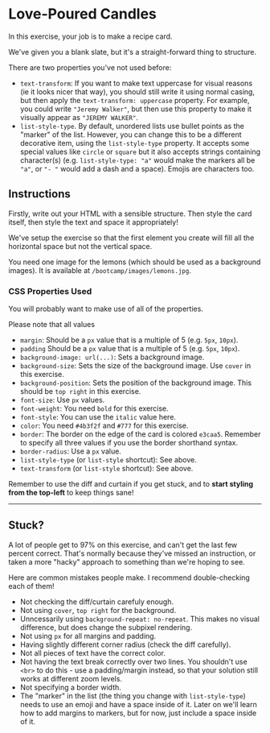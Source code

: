 # Love-Poured Candles

In this exercise, your job is to make a recipe card.

We've given you a blank slate, but it's a straight-forward thing to structure.

There are two properties you've not used before:

- `text-transform`: If you want to make text uppercase for visual reasons (ie it looks nicer that way), you should still write it using normal casing, but then apply the `text-transform: uppercase` property. For example, you could write `"Jeremy Walker"`, but then use this property to make it visually appear as `"JEREMY WALKER"`.
- `list-style-type`. By default, unordered lists use bullet points as the "marker" of the list. However, you can change this to be a different decorative item, using the `list-style-type` property. It accepts some special values like `circle` or `square` but it also accepts strings containing character(s) (e.g. `list-style-type: "a"` would make the markers all be `"a"`, or `"- "` would add a dash and a space). Emojis are characters too.

## Instructions

Firstly, write out your HTML with a sensible structure. Then style the card itself, then style the text and space it appropriately!

We've setup the exercise so that the first element you create will fill all the horizontal space but not the vertical space.

You need one image for the lemons (which should be used as a background images). It is available at `/bootcamp/images/lemons.jpg`.

### CSS Properties Used

You will probably want to make use of all of the properties.

Please note that all values

- `margin`: Should be a `px` value that is a multiple of 5 (e.g. `5px`, `10px`).
- `padding` Should be a `px` value that is a multiple of 5 (e.g. `5px`, `10px`).
- `background-image: url(...)`: Sets a background image.
- `background-size`: Sets the size of the background image. Use `cover` in this exercise.
- `background-position`: Sets the position of the background image. This should be `top right` in this exercise.
- `font-size`: Use `px` values.
- `font-weight`: You need `bold` for this exercise.
- `font-style`: You can use the `italic` value here.
- `color`: You need `#4b3f2f` and `#777` for this exercise.
- `border`: The border on the edge of the card is colored `e3caa5`. Remember to specify all three values if you use the border shorthand syntax.
- `border-radius`: Use a `px` value.
- `list-style-type` (or `list-style` shortcut): See above.
- `text-transform` (or `list-style` shortcut): See above.

Remember to use the diff and curtain if you get stuck, and to **start styling from the top-left** to keep things sane!

<hr class="mt-40 mb-32 border-borderColor5"/>

## Stuck?

A lot of people get to 97% on this exercise, and can't get the last few percent correct.
That's normally because they've missed an instruction, or taken a more "hacky" approach to something than we're hoping to see.

Here are common mistakes people make.
I recommend double-checking each of them!

- Not checking the diff/curtain carefuly enough.
- Not using `cover`, `top right` for the background.
- Unncessarily using `background-repeat: no-repeat`. This makes no visual difference, but does change the subpixel rendering.
- Not using `px` for all margins and padding.
- Having slightly different corner radius (check the diff carefully).
- Not all pieces of text have the correct color.
- Not having the text break correctly over two lines. You shouldn't use `<br>` to do this - use a padding/margin instead, so that your solution still works at different zoom levels.
- Not specifying a border width.
- The "marker" in the list (the thing you change with `list-style-type`) needs to use an emoji and have a space inside of it. Later on we'll learn how to add margins to markers, but for now, just include a space inside of it.
